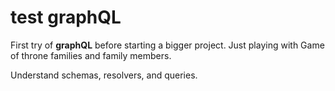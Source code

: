 # test graphQL

First try of **graphQL** before starting a bigger project.
Just playing with Game of throne families and family members.

Understand schemas, resolvers, and queries.
